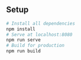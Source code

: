 ## Setup

``` bash
# Install all dependencies
npm install
# Serve at localhost:8080
npm run serve
# Build for production
npm run build
```